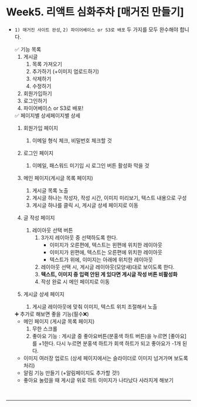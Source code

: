 # Week5. 리액트 심화주차 [매거진 만들기]
- `1) 매거진 사이트 완성`,  `2) 파이어베이스 or S3로 배포` 두 가지를 모두 완수해야 합니다.
    
    <aside>
    ✅ 기능 목록
    
    </aside>
    
    1. 게시글 
        1. 목록 가져오기
        2. 추가하기 (+이미지 업로드하기)
        3. 삭제하기 
        4. 수정하기
    2. 회원가입하기
    3. 로그인하기  
    4. 파이어베이스 or S3로 배포!
    
    <aside>
    ✅ 페이지별 상세페이지별 상세
    
    </aside>
    
    1. 회원가입 페이지
        1. 이메일 형식 체크, 비밀번호 체크할 것
    2. 로그인 페이지
        1. 이메일, 패스워드 미기입 시 로그인 버튼 활성화 막을 것
        
    3. 메인 페이지(게시글 목록 페이지)
        1. 게시글 목록 노출
        2. 게시글 하나는 작성자, 작성 시간, 이미지 미리보기, 텍스트 내용으로 구성
        3. 게시글 하나를 클릭 시, 게시글 상세 페이지로 이동
    4. 글 작성 페이지
        1. 레이아웃 선택 버튼
            1. 3가지 레이아웃 중 선택하도록 한다.
                - 이미지가 오른편에, 텍스트는 왼편에 위치한 레이아웃
                - 이미지가 왼편에, 텍스트는 오른편에 위치한 레이아웃
                - 텍스트가 위에, 이미지는 아래에 위치한 레이아웃
            2. 레이아웃 선택 시, 게시글 레이아웃(모양새)대로 보이도록 한다.
            3. **텍스트, 이미지 중 입력 안된 게 있다면 게시글 작성 버튼 비활성화**
            4. 작성 완료 시 메인 페이지로 이동
    5. 게시글 상세 페이지
        1. 게시글 레이아웃에 맞춰 이미지, 텍스트 위치 조절해서 노출
    
    <aside>
    ➕ 추가로 해보면 좋을 기능(필수❌)
    
    </aside>
    
    - 메인 페이지 (게시글 목록 페이지)
        1. 무한 스크롤
        2. 좋아요 기능 : 게시글 중 좋아요버튼(분홍색 하트 버튼)을 누르면 [좋아요]를 +1한다. 다시 누르면 분홍색 하트가 회색 하트가 되고 좋아요가 -1개 된다.
    - 이미지 여러장 업로드 (상세 페이지에서는 슬라이더로 이미지 넘겨가며 보도록 처리)
    - 알림 기능 만들기 (+알림페이지도 추가할 것!)
    - 좋아요 눌렀을 때 게시글 위로 하트 이미지가 나타났다 사라지게 해보기

<br/>
<hr/>
<br/>
